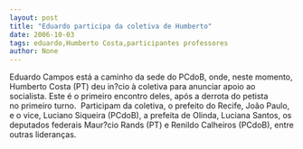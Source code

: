 ```yaml
---
layout: post
title: "Eduardo participa da coletiva de Humberto"
date: 2006-10-03
tags: eduardo,Humberto Costa,participantes professores
author: None
---
```

Eduardo Campos está a caminho da sede do PCdoB, onde, neste momento, Humberto Costa (PT) deu in?cio à&nbsp;coletiva para anunciar apoio ao socialista. 
Este&nbsp;é o primeiro encontro deles, após a derrota do petista no&nbsp;primeiro turno.&nbsp;
Participam da coletiva, o prefeito do Recife, João Paulo, e o vice, Luciano Siqueira (PCdoB),&nbsp;a prefeita de Olinda, Luciana Santos, os deputados federais&nbsp;Maur?cio Rands (PT) e Renildo Calheiros (PCdoB), entre outras lideranças.  